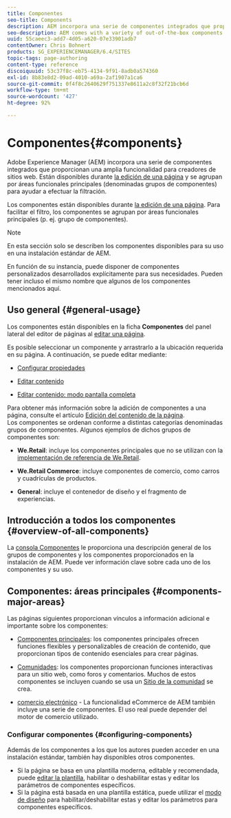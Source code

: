 ```yaml
---
title: Componentes
seo-title: Components
description: AEM incorpora una serie de componentes integrados que proporcionan una amplia funcionalidad para creadores de sitios web
seo-description: AEM comes with a variety of out-of-the-box components that provide comprehensive functionality for website authors
uuid: 55caeec3-add7-4d05-a620-07e33901adb7
contentOwner: Chris Bohnert
products: SG_EXPERIENCEMANAGER/6.4/SITES
topic-tags: page-authoring
content-type: reference
discoiquuid: 53c37f8c-eb75-4134-9f91-8adb0a574360
exl-id: 8b83e8d2-09ad-4010-a69a-2af1907a1ca6
source-git-commit: 0f4f8c2640629f751337e8611a2c8f32f21bcb6d
workflow-type: tm+mt
source-wordcount: '427'
ht-degree: 92%

---
```


# Componentes{#components}

Adobe Experience Manager (AEM) incorpora una serie de componentes integrados que proporcionan una amplia funcionalidad para creadores de sitios web. Están disponibles durante [la edición de una página](/help/sites-authoring/editing-content.md) y se agrupan por áreas funcionales principales (denominadas grupos de componentes) para ayudar a efectuar la filtración.

Los componentes están disponibles durante [la edición de una página](/help/sites-authoring/editing-content.md). Para facilitar el filtro, los componentes se agrupan por áreas funcionales principales (p. ej. grupo de componentes).

>[!NOTE]
>
>En esta sección solo se describen los componentes disponibles para su uso en una instalación estándar de AEM.
>
>En función de su instancia, puede disponer de componentes personalizados desarrollados explícitamente para sus necesidades. Pueden tener incluso el mismo nombre que algunos de los componentes mencionados aquí.

## Uso general   {#general-usage}

Los componentes están disponibles en la ficha **Componentes** del panel lateral del editor de páginas al [editar una página](/help/sites-authoring/editing-content.md).

Es posible seleccionar un componente y arrastrarlo a la ubicación requerida en su página. A continuación, se puede editar mediante:

* [Configurar propiedades](/help/sites-authoring/editing-page-properties.md)
* [Editar contenido](/help/sites-authoring/editing-content.md)

* [Editar contenido: modo pantalla completa](/help/sites-authoring/editing-content.md#edit-content-full-screen-mode)

Para obtener más información sobre la adición de componentes a una página, consulte el artículo [Edición del contenido de la página](/help/sites-authoring/editing-content.md).\
Los componentes se ordenan conforme a distintas categorías denominadas grupos de componentes. Algunos ejemplos de dichos grupos de componentes son:

* **We.Retail**: incluye los componentes principales que no se utilizan con la [implementación de referencia de We.Retail](/help/sites-developing/we-retail.md).

* **We.Retail Commerce**: incluye componentes de comercio, como carros y cuadrículas de productos.

* **General**: incluye el contenedor de diseño y el fragmento de experiencias.

## Introducción a todos los componentes {#overview-of-all-components}

La [consola Componentes](/help/sites-authoring/default-components-console.md) le proporciona una descripción general de los grupos de componentes y los componentes proporcionados en la instalación de AEM. Puede ver información clave sobre cada uno de los componentes y su uso.

## Componentes: áreas principales {#components-major-areas}

Las páginas siguientes proporcionan vínculos a información adicional e importante sobre los componentes:

* [Componentes principales](https://experienceleague.adobe.com/docs/experience-manager-core-components/using/introduction.html?lang=es): los componentes principales ofrecen funciones flexibles y personalizables de creación de contenido, que proporcionan tipos de contenido esenciales para crear páginas.

* [Comunidades](/help/communities/author-communities.md): los componentes proporcionan funciones interactivas para un sitio web, como foros y comentarios. Muchos de estos componentes se incluyen cuando se usa un [Sitio de la comunidad](/help/communities/overview.md) se crea.

* [comercio electrónico](/help/sites-administering/ecommerce.md) - La funcionalidad eCommerce de AEM también incluye una serie de componentes. El uso real puede depender del motor de comercio utilizado.

### Configurar componentes {#configuring-components}

Además de los componentes a los que los autores pueden acceder en una instalación estándar, también hay disponibles otros componentes.

* Si la página se basa en una plantilla moderna, editable y recomendada, puede [editar la plantilla](/help/sites-authoring/templates.md), habilitar o deshabilitar estas y editar los parámetros de componentes específicos.
* Si la página está basada en una plantilla estática, puede utilizar el [modo de diseño](/help/sites-authoring/default-components-designmode.md#enable-disable-components) para habilitar/deshabilitar estas y editar los parámetros para componentes específicos.
